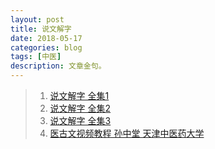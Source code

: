 ```yaml
---
layout: post
title: 说文解字
date: 2018-05-17
categories: blog
tags: [中医]
description: 文章金句。
---
```




>1. [说文解字 全集1](https://www.bilibili.com/video/av9275532)
>1. [说文解字 全集2](https://www.bilibili.com/video/av9382103)
>1. [说文解字 全集3](https://www.bilibili.com/video/av23322416)
>1. [医古文视频教程 孙中堂 天津中医药大学](https://www.bilibili.com/video/av23991955)
